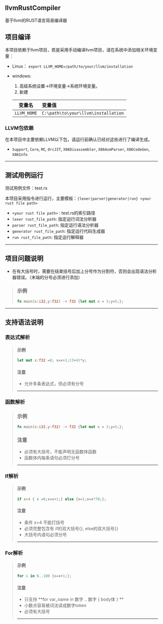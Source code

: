 ## llvmRustCompiler

基于llvm的RUST语言简易编译器



## 项目编译
本项目依赖于llvm项目，若是采用手动编译llvm项目，请在系统中添加相关环境变量：

* Linux：
`export LLVM_HOME=/path/to/your/llvm/installation`


* windows:

    1. 高级系统设置->环境变量->系统环境变量。
    2. 新建
    
    | 变量名 | 变量值 |
    | ------| :------|
    | `LLVM_HOME` |`C:\path\to\your\llvm\installation`|

### LLVM包依赖
在本项目中主要依赖LLVM以下包，请运行前确认已经对这些进行了编译生成。
* `Support`, `Core`, `MC`, `OrcJIT`, `X86Disassembler`, `X86AsmParser`, `X86CodeGen`, `X86Info`

-------------

## 测试用例运行
测试用例文件：test.rs

本项目采用指令进行运行，主要模板：`{lexer|parser|generator|run} <your rust file path>`
* `<your rust file path>` : test.rs的索引路径
* `lexer rust_file_path`: 指定运行词法分析器
* `parser rust_file_path`: 指定运行语法分析器
* `generator rust_file_path`: 指定运行代码生成器
* `run rust_file_path`: 指定运行解释器

--------------
## 项目问题说明
* 在有大括号时，需要在结束括号后加上分号作为分割符，否则会出现语法分析器错误。（末端的分号必须进行添加）
> ### 示例
>
> ```rust
> fn main(x:i32,y:f32) -> f32 {let mut x = 3;y=5;}; 
> ```
>

------------
## 支持语法说明

### 表达式解析

> #### 示例
>
> ```rust
> let mut x:f32 =8; x=x+1;(3+4)*y;
> ```
>
> #### 注意
>
> * 允许多条表达式，但必须有分号
>
> ***************

### 函数解析

> ### 示例
>
> ```rust
> fn main(x:i32,y:f32) -> f32 {let mut x = 3;y=5;}; 
> ```
>
> ### 注意
>
> * 必须有大括号，不能声明无函数体函数
> * 函数体内每条语句必须打分号
>
> *************

### If解析

> #### 示例
>
> ```rust
> if x>4 { x =0;x=x+1;} else {x=1;x=x*78;};
> ```
>
> #### 注意
>
> * 条件 x>4  不能打括号
> * 必须完整包含有 if的双大括号{}, else的双大括号{}
> * 大括号内语句必须分号
>
> ************

### For解析

> #### 示例
>
> ```rust
> for i in 0..100 {x=x+1;};
> ```
>
> #### 注意
>
> * 只支持 **for  var_name  in  数字 ..  数字 { body体 } **
> * 小数点容易被词法读成数字token
> * 必须有大括号
>
> ***************

